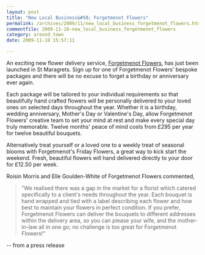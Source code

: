 ```yaml
---
layout: post
title: "New Local Business&#58; Forgetmenot Flowers"
permalink: /archives/2009/11/new_local_business_forgetmenot_flowers.html
commentfile: 2009-11-18-new_local_business_forgetmenot_flowers
category: around_town
date: 2009-11-18 15:57:11

---
```


An exciting new flower delivery service, [Forgetmenot Flowers](https://stmargarets.london/directory/gifts/200911191056), has just been launched in St Maragrets. Sign up for one of Forgetmenot Flowers' bespoke packages and there will be no excuse to forget a birthday or anniversary ever again.

Each package will be tailored to your individual requirements so that beautifully hand crafted flowers will be personally delivered to your loved ones on selected days throughout the year. Whether it is a birthday, wedding anniversary, Mother's Day or Valentine's Day, allow Forgetmenot Flowers' creative team to set your mind at rest and make every special day truly memorable. Twelve months' peace of mind costs from £295 per year for twelve beautiful bouquets.

Alternatively treat yourself or a loved one to a weekly treat of seasonal blooms with Forgetmenot's Friday Flowers, a great way to kick start the weekend. Fresh, beautiful flowers will hand delivered directly to your door for £12.50 per week.

Roisin Morris and Elle Goulden-White of Forgetmenot Flowers commented,

> "We realised there was a gap in the market for a florist which catered specifically to a client's needs throughout the year. Each bouquet is hand wrapped and tied with a label describing each flower and how best to maintain your flowers in perfect condition. If you prefer, Forgetmenot Flowers can deliver the bouquets to different addresses within the delivery area, so you can please your wife, and the mother-in-law all in one go; no challenge is too great for Forgetmenot Flowers!"

-- from a press release
